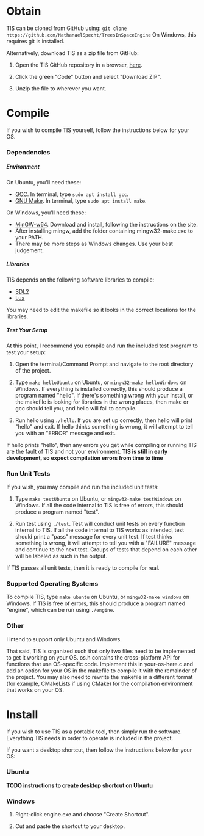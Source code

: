 # Obtain

TIS can be cloned from GitHub using:
`git clone https://github.com/NathanaelSpecht/TreesInSpaceEngine`
On Windows, this requires git is installed.

Alternatively, download TIS as a zip file from GitHub:
1. Open the TIS GitHub repository in a browser, [here](https://github.com/NathanaelSpecht/TreesInSpaceEngine).

2. Click the green "Code" button and select "Download ZIP".

3. Unzip the file to wherever you want.

# Compile

If you wish to compile TIS yourself, follow the instructions below for your OS.

### Dependencies

##### Environment

On Ubuntu, you'll need these:
- [GCC](https://gcc.gnu.org). In terminal, type `sudo apt install gcc`.
- [GNU Make](https://gnu.org/software/make). In terminal, type `sudo apt install make`.

On Windows, you'll need these:
- [MinGW-w64](https://mingw-w64.org). Download and install, following the instructions on the site.
- After installing mingw, add the folder containing mingw32-make.exe to your PATH.
- There may be more steps as Windows changes. Use your best judgement.

##### Libraries

TIS depends on the following software libraries to compile:
- [SDL2](https://libsdl.org)
- [Lua](http://lua.org/home.html)

You may need to edit the makefile so it looks in the correct locations for the libraries.

##### Test Your Setup

At this point, I recommend you compile and run the included test program to test your setup:

1. Open the terminal/Command Prompt and navigate to the root directory of the project.

2. Type `make helloUbuntu` on Ubuntu, or `mingw32-make helloWindows` on Windows.
If everything is installed correctly, this should produce a program named "hello".
If there's something wrong with your install, or the makefile is looking for libraries in the wrong places, then make or gcc should tell you, and hello will fail to compile.

3. Run hello using `./hello`.
If you are set up correctly, then hello will print "hello" and exit.
If hello thinks something is wrong, it will attempt to tell you with an "ERROR" message and exit.

If hello prints "hello", then any errors you get while compiling or running TIS are the fault of TIS and not your environment.
**TIS is still in early development, so expect compilation errors from time to time**

### Run Unit Tests

If you wish, you may compile and run the included unit tests:

1. Type `make testUbuntu` on Ubuntu, or `mingw32-make testWindows` on Windows.
If all the code internal to TIS is free of errors, this should produce a program named "test".

2. Run test using `./test`.
Test will conduct unit tests on every function internal to TIS.
If all the code internal to TIS works as intended, test should print a "pass" message for every unit test.
If test thinks something is wrong, it will attempt to tell you with a "FAILURE" message and continue to the next test.
Groups of tests that depend on each other will be labeled as such in the output.

If TIS passes all unit tests, then it is ready to compile for real.

### Supported Operating Systems

To compile TIS, type `make ubuntu` on Ubuntu, or `mingw32-make windows` on Windows.
If TIS is free of errors, this should produce a program named "engine", which can be run using `./engine`.

### Other

I intend to support only Ubuntu and Windows. 

That said, TIS is organized such that only two files need to be implemented to get it working on your OS.
os.h contains the cross-platform API for functions that use OS-specific code.
Implement this in your-os-here.c and add an option for your OS in the makefile to compile it with the remainder of the project.
You may also need to rewrite the makefile in a different format (for example, CMakeLists if using CMake) for the compilation environment that works on your OS.

# Install

If you wish to use TIS as a portable tool, then simply run the software.
Everything TIS needs in order to operate is included in the project.

If you want a desktop shortcut, then follow the instructions below for your OS:

### Ubuntu

**TODO instructions to create desktop shortcut on Ubuntu**

### Windows

1. Right-click engine.exe and choose "Create Shortcut".

2. Cut and paste the shortcut to your desktop.

